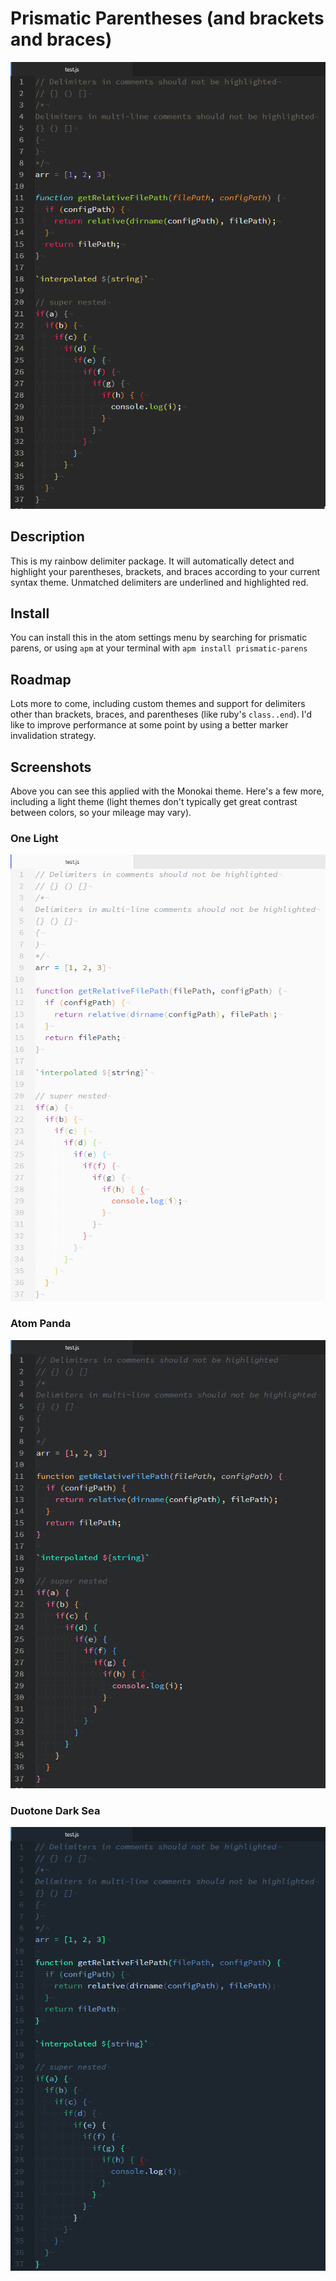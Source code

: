 # Prismatic Parentheses (and brackets and braces)
![monokai](./monokai.png)

## Description
This is my rainbow delimiter package. It will automatically detect and highlight your parentheses, brackets, and braces according to your current syntax theme. Unmatched delimiters are underlined and highlighted red.

## Install
You can install this in the atom settings menu by searching for prismatic parens, or using `apm` at your terminal with `apm install prismatic-parens`

## Roadmap
Lots more to come, including custom themes and support for delimiters other than brackets, braces, and parentheses (like ruby's `class..end`). I'd like to improve performance at some point by using a better marker invalidation strategy.

## Screenshots
Above you can see this applied with the Monokai theme. Here's a few more, including a light theme (light themes don't typically get great contrast between colors, so your mileage may vary).

### One Light
![one-light](./one-light.png)

### Atom Panda
![atom-panda](./atom-panda.png)

### Duotone Dark Sea
![duotone-dark-sea](./duotone-dark-sea.png)
